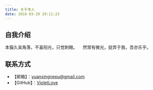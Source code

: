 ```yaml
---
title: 关于本人
date: 2016-03-20 19:11:23
---
```


## 自我介绍

本猫久呆角落，不喜阳光，只觉刺眼。
　然常有微光，捉弄于我，吾亦乐乎。

## 联系方式

- 【邮箱】：[yuanxingnepu@gmail.com](yuanxingnepu@gmail.com)
- 【GitHub】：[VioletLove](https://github.com/VioletLove)

